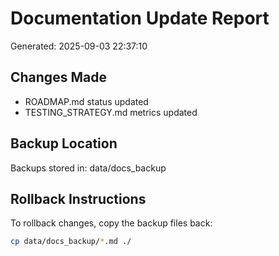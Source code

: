 # Documentation Update Report

Generated: 2025-09-03 22:37:10

## Changes Made

- ROADMAP.md status updated
- TESTING_STRATEGY.md metrics updated

## Backup Location

Backups stored in: data/docs_backup

## Rollback Instructions

To rollback changes, copy the backup files back:

```bash
cp data/docs_backup/*.md ./
```
